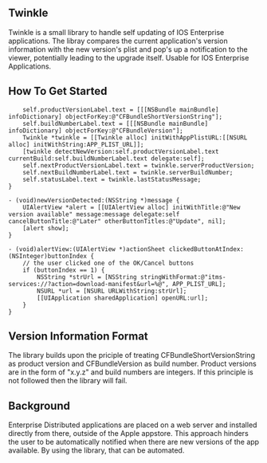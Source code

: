 ## Twinkle

Twinkle is a small library to handle self updating of IOS Enterprise applications. The libray compares the current application's version information with the
new version's plist and pop's up a notification to the viewer, potentially leading to the upgrade itself. Usable for IOS Enterprise Applications.

## How To Get Started

``` - (IBAction)checkVersion:(id)sender {
    self.productVersionLabel.text = [[[NSBundle mainBundle] infoDictionary] objectForKey:@"CFBundleShortVersionString"];
    self.buildNumberLabel.text = [[[NSBundle mainBundle] infoDictionary] objectForKey:@"CFBundleVersion"];
    Twinkle *twinkle = [[Twinkle alloc] initWithAppPlistURL:[[NSURL alloc] initWithString:APP_PLIST_URL]];
    [twinkle detectNewVersion:self.productVersionLabel.text currentBuild:self.buildNumberLabel.text delegate:self];
    self.nextProductVersionLabel.text = twinkle.serverProductVersion;
    self.nextBuildNumberLabel.text = twinkle.serverBuildNumber;
    self.statusLabel.text = twinkle.lastStatusMessage;
}

- (void)newVersionDetected:(NSString *)message {
    UIAlertView *alert = [[UIAlertView alloc] initWithTitle:@"New version available" message:message delegate:self cancelButtonTitle:@"Later" otherButtonTitles:@"Update", nil];
    [alert show];
}

- (void)alertView:(UIAlertView *)actionSheet clickedButtonAtIndex:(NSInteger)buttonIndex {
    // the user clicked one of the OK/Cancel buttons
    if (buttonIndex == 1) {
        NSString *strUrl = [NSString stringWithFormat:@"itms-services://?action=download-manifest&url=%@", APP_PLIST_URL];
        NSURL *url = [NSURL URLWithString:strUrl];
        [[UIApplication sharedApplication] openURL:url];
    }
} 
```

## Version Information Format
The library builds upon the priciple of treating CFBundleShortVersionString as product version and CFBundleVersion as build number. Product versions are in the form of "x.y.z" and build numbers are integers. If this principle is not followed then the library will fail.

## Background
Enterprise Distributed applications are placed on a web server and installed directly from there, outside of the Apple appstore. This approach hinders the user to be automatically notified when there are new versions of the app available. By using the library, that can be automated.